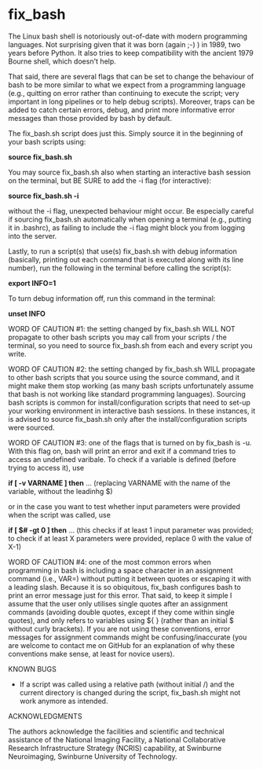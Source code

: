 # fix_bash

The Linux bash shell is notoriously out-of-date with modern programming languages. Not surprising given that it was born (again ;-) ) in 1989, two years before Python. It also tries to keep compatibility with the ancient 1979 Bourne shell, which doesn't help.

That said, there are several flags that can be set to change the behaviour of bash to be more similar to what we expect from a programming language (e.g., quitting on error rather than continuing to execute the script; very important in long pipelines or to help debug scripts). Moreover, traps can be added to catch certain errors, debug, and print more informative error messages than those provided by bash by default.

The fix_bash.sh script does just this. Simply source it in the beginning of your bash scripts using:

**source fix_bash.sh**

You may source fix_bash.sh also when starting an interactive bash session on the terminal, but BE SURE to add the -i flag (for interactive):

**source fix_bash.sh -i**

without the -i flag, unexpected behaviour might occur. Be especially careful if sourcing fix_bash.sh automatically when opening a terminal (e.g., putting it in .bashrc), as failing to include the -i flag might block you from logging into the server.

Lastly, to run a script(s) that use(s) fix_bash.sh with debug information (basically, printing out each command that is executed along with its line number), run the following in the terminal before calling the script(s):

**export INFO=1**

To turn debug information off, run this command in the terminal:

**unset INFO**


WORD OF CAUTION #1: the setting changed by fix_bash.sh WILL NOT propagate to other bash scripts you may call from your scripts / the terminal, so you need to source fix_bash.sh from each and every script you write.

WORD OF CAUTION #2: the setting changed by fix_bash.sh WILL propagate to other bash scripts that you source using the source command, and it might make them stop working (as many bash scripts unfortunately assume that bash is not working like standard programming languages). Sourcing bash scripts is common for install/configuration scripts that need to set-up your working environment in interactive bash sessions. In these instances, it is advised to source fix_bash.sh only after the install/configuration scripts were sourced.

WORD OF CAUTION #3: one of the flags that is turned on by fix_bash is -u. With this flag on, bash will print an error and exit if a command tries to access an undefined varibale. To check if a variable is defined (before trying to access it), use 

**if [ -v VARNAME ] then** ...  (replacing VARNAME with the name of the variable, without the leadinhg $)

or in the case you want to test whether input parameters were provided when the script was called, use

**if [ $# -gt 0 ] then** ...     (this checks if at least 1 input parameter was provided; to check if at least X parameters were provided, replace 0 with the value of X-1) 

WORD OF CAUTION #4: one of the most common errors when programming in bash is including a space character in an assignment command (i.e., VAR=) without putting it between quotes or escaping it with a leading slash. Because it is so obiquitous, fix_bash configures bash to print an error message just for this error. That said, to keep it simple I assume that the user only utilises single quotes after an assignment commands (avoiding double quotes, except if they come within single quotes), and only refers to variables using ${ } (rather than an initial $ without curly brackets). If you are not using these conventions, error messages for assignment commands might be confusing/inaccurate (you are welcome to contact me on GitHub for an explanation of why these conventions make sense, at least for novice users). 

KNOWN BUGS

- If a script was called using a relative path (without initial /) and the current directory is changed during the script, fix_bash.sh might not work anymore as intended.

ACKNOWLEDGMENTS

The authors acknowledge the facilities and scientific and technical assistance of the National Imaging Facility, a National Collaborative Research Infrastructure Strategy (NCRIS) capability, at Swinburne Neuroimaging, Swinburne University of Technology.
